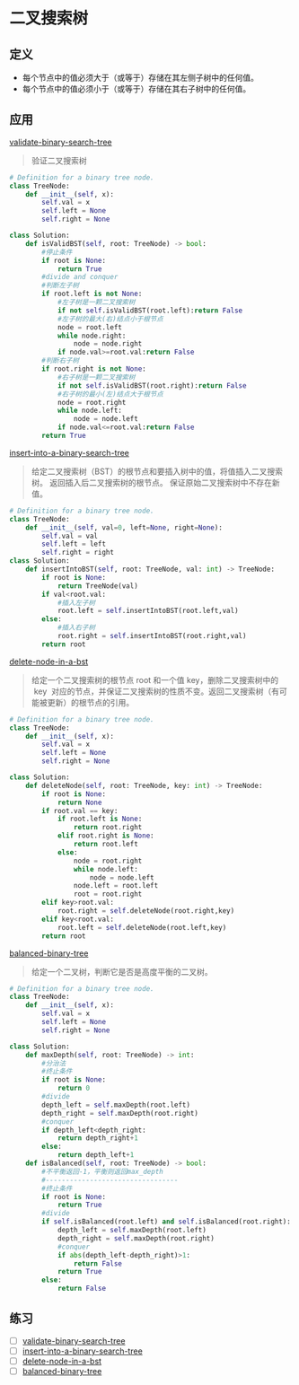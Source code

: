 # 二叉搜索树

## 定义

- 每个节点中的值必须大于（或等于）存储在其左侧子树中的任何值。
- 每个节点中的值必须小于（或等于）存储在其右子树中的任何值。

## 应用

[validate-binary-search-tree](https://leetcode-cn.com/problems/validate-binary-search-tree/)

> 验证二叉搜索树

```python
# Definition for a binary tree node.
class TreeNode:
    def __init__(self, x):
        self.val = x
        self.left = None
        self.right = None

class Solution:
    def isValidBST(self, root: TreeNode) -> bool:
        #停止条件
        if root is None:
            return True
        #divide and conquer
        #判断左子树
        if root.left is not None:
            #左子树是一颗二叉搜索树
            if not self.isValidBST(root.left):return False
            #左子树的最大(右)结点小于根节点
            node = root.left
            while node.right:
                node = node.right
            if node.val>=root.val:return False
        #判断右子树
        if root.right is not None:
            #右子树是一颗二叉搜索树
            if not self.isValidBST(root.right):return False
            #右子树的最小(左)结点大于根节点
            node = root.right
            while node.left:
                node = node.left
            if node.val<=root.val:return False
        return True
```

[insert-into-a-binary-search-tree](https://leetcode-cn.com/problems/insert-into-a-binary-search-tree/)

> 给定二叉搜索树（BST）的根节点和要插入树中的值，将值插入二叉搜索树。 返回插入后二叉搜索树的根节点。 保证原始二叉搜索树中不存在新值。

```python
# Definition for a binary tree node.
class TreeNode:
    def __init__(self, val=0, left=None, right=None):
        self.val = val
        self.left = left
        self.right = right
class Solution:
    def insertIntoBST(self, root: TreeNode, val: int) -> TreeNode:
        if root is None:
            return TreeNode(val)
        if val<root.val:
            #插入左子树
            root.left = self.insertIntoBST(root.left,val)
        else:
            #插入右子树
            root.right = self.insertIntoBST(root.right,val)
        return root
```

[delete-node-in-a-bst](https://leetcode-cn.com/problems/delete-node-in-a-bst/)

> 给定一个二叉搜索树的根节点 root 和一个值 key，删除二叉搜索树中的  key  对应的节点，并保证二叉搜索树的性质不变。返回二叉搜索树（有可能被更新）的根节点的引用。

```python
# Definition for a binary tree node.
class TreeNode:
    def __init__(self, x):
        self.val = x
        self.left = None
        self.right = None

class Solution:
    def deleteNode(self, root: TreeNode, key: int) -> TreeNode:
        if root is None:
            return None
        if root.val == key:
            if root.left is None:
                return root.right
            elif root.right is None:
                return root.left
            else:
                node = root.right
                while node.left:
                    node = node.left
                node.left = root.left
                root = root.right
        elif key>root.val:
            root.right = self.deleteNode(root.right,key)
        elif key<root.val:
            root.left = self.deleteNode(root.left,key)
        return root
```

[balanced-binary-tree](https://leetcode-cn.com/problems/balanced-binary-tree/)

> 给定一个二叉树，判断它是否是高度平衡的二叉树。

```python
# Definition for a binary tree node.
class TreeNode:
    def __init__(self, x):
        self.val = x
        self.left = None
        self.right = None

class Solution:
    def maxDepth(self, root: TreeNode) -> int:
        #分治法
        #终止条件
        if root is None:
            return 0
        #divide
        depth_left = self.maxDepth(root.left)
        depth_right = self.maxDepth(root.right)
        #conquer
        if depth_left<depth_right:
            return depth_right+1
        else:
            return depth_left+1
    def isBalanced(self, root: TreeNode) -> bool:
        #不平衡返回-1，平衡则返回max_depth
        #---------------------------------
        #终止条件
        if root is None:
            return True
        #divide
        if self.isBalanced(root.left) and self.isBalanced(root.right):
            depth_left = self.maxDepth(root.left)
            depth_right = self.maxDepth(root.right)
            #conquer
            if abs(depth_left-depth_right)>1:
                return False 
            return True
        else:
            return False
```

## 练习

- [ ] [validate-binary-search-tree](https://leetcode-cn.com/problems/validate-binary-search-tree/)
- [ ] [insert-into-a-binary-search-tree](https://leetcode-cn.com/problems/insert-into-a-binary-search-tree/)
- [ ] [delete-node-in-a-bst](https://leetcode-cn.com/problems/delete-node-in-a-bst/)
- [ ] [balanced-binary-tree](https://leetcode-cn.com/problems/balanced-binary-tree/)
